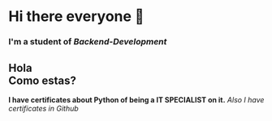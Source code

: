 # Hi there everyone 🙌
### I'm a student of ***Backend-Development***
Hola  
Como estas?
---
**I have certificates about Python of being a IT SPECIALIST on it.**
*Also I have certificates in Github*
